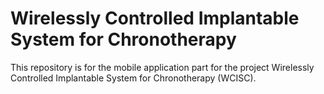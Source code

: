 # Wirelessly Controlled Implantable System for Chronotherapy

This repository is for the mobile application part for the project Wirelessly Controlled Implantable System for Chronotherapy (WCISC).